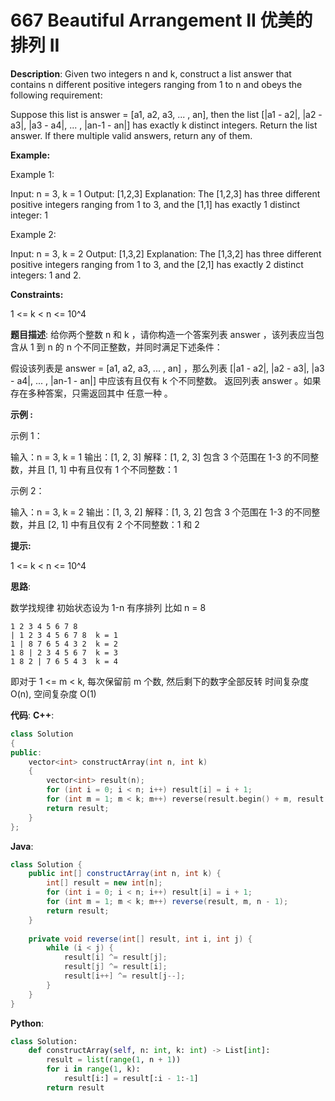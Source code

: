 # 667 Beautiful Arrangement II 优美的排列 II

__Description__:
Given two integers n and k, construct a list answer that contains n different positive integers ranging from 1 to n and obeys the following requirement:

Suppose this list is answer = [a1, a2, a3, ... , an], then the list [|a1 - a2|, |a2 - a3|, |a3 - a4|, ... , |an-1 - an|] has exactly k distinct integers.
Return the list answer. If there multiple valid answers, return any of them.

__Example:__

Example 1:

Input: n = 3, k = 1
Output: [1,2,3]
Explanation: The [1,2,3] has three different positive integers ranging from 1 to 3, and the [1,1] has exactly 1 distinct integer: 1

Example 2:

Input: n = 3, k = 2
Output: [1,3,2]
Explanation: The [1,3,2] has three different positive integers ranging from 1 to 3, and the [2,1] has exactly 2 distinct integers: 1 and 2.

__Constraints:__

1 <= k < n <= 10^4

__题目描述__:
给你两个整数 n 和 k ，请你构造一个答案列表 answer ，该列表应当包含从 1 到 n 的 n 个不同正整数，并同时满足下述条件：

假设该列表是 answer = [a1, a2, a3, ... , an] ，那么列表 [|a1 - a2|, |a2 - a3|, |a3 - a4|, ... , |an-1 - an|] 中应该有且仅有 k 个不同整数。
返回列表 answer 。如果存在多种答案，只需返回其中 任意一种 。

__示例 :__

示例 1：

输入：n = 3, k = 1
输出：[1, 2, 3]
解释：[1, 2, 3] 包含 3 个范围在 1-3 的不同整数，并且 [1, 1] 中有且仅有 1 个不同整数：1

示例 2：

输入：n = 3, k = 2
输出：[1, 3, 2]
解释：[1, 3, 2] 包含 3 个范围在 1-3 的不同整数，并且 [2, 1] 中有且仅有 2 个不同整数：1 和 2

__提示:__

1 <= k < n <= 10^4

__思路__:

数学找规律
初始状态设为 1-n 有序排列
比如 n = 8

```text
1 2 3 4 5 6 7 8
| 1 2 3 4 5 6 7 8  k = 1
1 | 8 7 6 5 4 3 2  k = 2
1 8 | 2 3 4 5 6 7  k = 3
1 8 2 | 7 6 5 4 3  k = 4
```

即对于 1 <= m < k, 每次保留前 m 个数, 然后剩下的数字全部反转
时间复杂度 O(n), 空间复杂度 O(1)

__代码__:
__C++__:

```C++
class Solution 
{
public:
    vector<int> constructArray(int n, int k) 
    {
        vector<int> result(n);
        for (int i = 0; i < n; i++) result[i] = i + 1;
        for (int m = 1; m < k; m++) reverse(result.begin() + m, result.end());
        return result;
    }
};
```

__Java__:

```Java
class Solution {
    public int[] constructArray(int n, int k) {
        int[] result = new int[n];
        for (int i = 0; i < n; i++) result[i] = i + 1;
        for (int m = 1; m < k; m++) reverse(result, m, n - 1); 
        return result;
    }
    
    private void reverse(int[] result, int i, int j) { 
        while (i < j) {
            result[i] ^= result[j];
            result[j] ^= result[i];
            result[i++] ^= result[j--];
        }
    }
}
```

__Python__:

```Python
class Solution:
    def constructArray(self, n: int, k: int) -> List[int]:
        result = list(range(1, n + 1))
        for i in range(1, k):
            result[i:] = result[:i - 1:-1]
        return result
```
